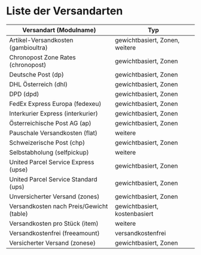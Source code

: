 # Liste der Versandarten 

|Versandart \(Modulname\)|Typ|
|------------------------|---|
|Artikel-Versandkosten \(gambioultra\)|gewichtbasiert, Zonen, weitere|
|Chronopost Zone Rates \(chronopost\)|gewichtbasiert, Zonen|
|Deutsche Post \(dp\)|gewichtbasiert, Zonen|
|DHL Österreich \(dhl\)|gewichtbasiert, Zonen|
|DPD \(dpd\)|gewichtbasiert, Zonen|
|FedEx Express Europa \(fedexeu\)|gewichtbasiert, Zonen|
|Interkurier Express \(interkurier\)|gewichtbasiert, Zonen|
|Österreichische Post AG \(ap\)|gewichtbasiert, Zonen|
|Pauschale Versandkosten \(flat\)|weitere|
|Schweizerische Post \(chp\)|gewichtbasiert, Zonen|
|Selbstabholung \(selfpickup\)|weitere|
|United Parcel Service Express \(upse\)|gewichtbasiert, Zonen|
|United Parcel Service Standard \(ups\)|gewichtbasiert, Zonen|
|Unversicherter Versand \(zones\)|gewichtbasiert, Zonen|
|Versandkosten nach Preis/Gewicht \(table\)|gewichtbasiert, kostenbasiert|
|Versandkosten pro Stück \(item\)|weitere|
|Versandkostenfrei \(freeamount\)|versandkostenfrei|
|Versicherter Versand \(zonese\)|gewichtbasiert, Zonen|



